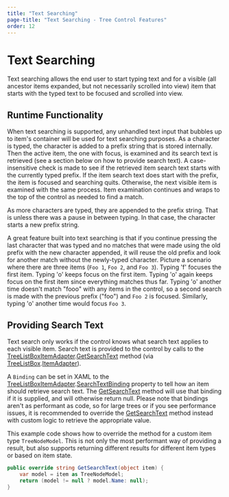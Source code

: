 ```yaml
---
title: "Text Searching"
page-title: "Text Searching - Tree Control Features"
order: 12
---
```

# Text Searching

Text searching allows the end user to start typing text and for a visible (all ancestor items expanded, but not necessarily scrolled into view) item that starts with the typed text to be focused and scrolled into view.

## Runtime Functionality

When text searching is supported, any unhandled text input that bubbles up to item's container will be used for text searching purposes.  As a character is typed, the character is added to a prefix string that is stored internally.  Then the active item, the one with focus, is examined and its search text is retrieved (see a section below on how to provide search text).  A case-insensitive check is made to see if the retrieved item search text starts with the currently typed prefix.  If the item search text does start with the prefix, the item is focused and searching quits.  Otherwise, the next visible item is examined with the same process.  Item examination continues and wraps to the top of the control as needed to find a match.

As more characters are typed, they are appended to the prefix string.  That is unless there was a pause in between typing.  In that case, the character starts a new prefix string.

A great feature built into text searching is that if you continue pressing the last character that was typed and no matches that were made using the old prefix with the new character appended, it will reuse the old prefix and look for another match without the newly-typed character.  Picture a scenario where there are three items (`Foo 1`, `Foo 2`, and `Foo 3`).  Typing 'f' focuses the first item.  Typing 'o' keeps focus on the first item.  Typing 'o' again keeps focus on the first item since everything matches thus far.  Typing 'o' another time doesn't match "fooo" with any items in the control, so a second search is made with the previous prefix ("foo") and `Foo 2` is focused.  Similarly, typing 'o' another time would focus `Foo 3`.

## Providing Search Text

Text search only works if the control knows what search text applies to each visible item.  Search text is provided to the control by calls to the [TreeListBoxItemAdapter](xref:@ActiproUIRoot.Controls.Grids.TreeListBoxItemAdapter).[GetSearchText](xref:@ActiproUIRoot.Controls.Grids.TreeListBoxItemAdapter.GetSearchText*) method (via [TreeListBox](xref:@ActiproUIRoot.Controls.Grids.TreeListBox).[ItemAdapter](xref:@ActiproUIRoot.Controls.Grids.TreeListBox.ItemAdapter)).

A `Binding` can be set in XAML to the [TreeListBoxItemAdapter](xref:@ActiproUIRoot.Controls.Grids.TreeListBoxItemAdapter).[SearchTextBinding](xref:@ActiproUIRoot.Controls.Grids.TreeListBoxItemAdapter.SearchTextBinding) property to tell how an item should retrieve search text.  The [GetSearchText](xref:@ActiproUIRoot.Controls.Grids.TreeListBoxItemAdapter.GetSearchText*) method will use that binding if it is supplied, and will otherwise return null.  Please note that bindings aren't as performant as code, so for large trees or if you see performance issues, it is recommended to override the [GetSearchText](xref:@ActiproUIRoot.Controls.Grids.TreeListBoxItemAdapter.GetSearchText*) method instead with custom logic to retrieve the appropriate value.

This example code shows how to override the method for a custom item type `TreeNodeModel`.  This is not only the most performant way of providing a result, but also supports returning different results for different item types or based on item state.

```csharp
public override string GetSearchText(object item) {
	var model = item as TreeNodeModel;
	return (model != null ? model.Name: null);
}
```
